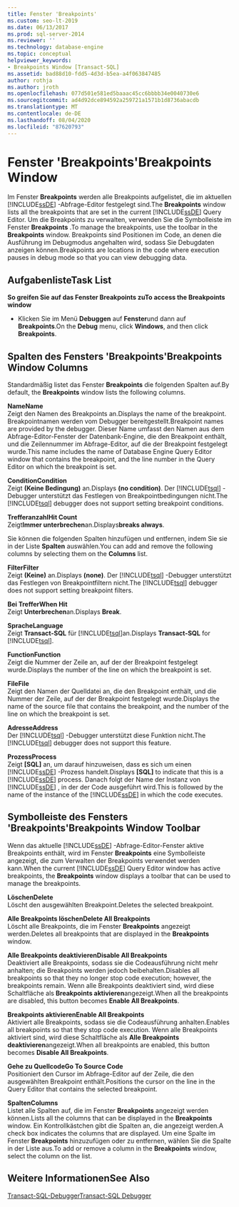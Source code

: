 ```yaml
---
title: Fenster 'Breakpoints'
ms.custom: seo-lt-2019
ms.date: 06/13/2017
ms.prod: sql-server-2014
ms.reviewer: ''
ms.technology: database-engine
ms.topic: conceptual
helpviewer_keywords:
- Breakpoints Window [Transact-SQL]
ms.assetid: bad88d10-fdd5-4d3d-b5ea-a4f063847485
author: rothja
ms.author: jroth
ms.openlocfilehash: 077d501e581ed5baaac45cc6bbbb34e0040730e6
ms.sourcegitcommit: ad4d92dce894592a259721a1571b1d8736abacdb
ms.translationtype: MT
ms.contentlocale: de-DE
ms.lasthandoff: 08/04/2020
ms.locfileid: "87620793"
---
```

# <a name="breakpoints-window"></a><span data-ttu-id="a8d1a-102">Fenster 'Breakpoints'</span><span class="sxs-lookup"><span data-stu-id="a8d1a-102">Breakpoints Window</span></span>
  <span data-ttu-id="a8d1a-103">Im Fenster **Breakpoints** werden alle Breakpoints aufgelistet, die im aktuellen [!INCLUDE[ssDE](../../includes/ssde-md.md)] -Abfrage-Editor festgelegt sind.</span><span class="sxs-lookup"><span data-stu-id="a8d1a-103">The **Breakpoints** window lists all the breakpoints that are set in the current [!INCLUDE[ssDE](../../includes/ssde-md.md)] Query Editor.</span></span> <span data-ttu-id="a8d1a-104">Um die Breakpoints zu verwalten, verwenden Sie die Symbolleiste im Fenster **Breakpoints** .</span><span class="sxs-lookup"><span data-stu-id="a8d1a-104">To manage the breakpoints, use the toolbar in the **Breakpoints** window.</span></span> <span data-ttu-id="a8d1a-105">Breakpoints sind Positionen im Code, an denen die Ausführung im Debugmodus angehalten wird, sodass Sie Debugdaten anzeigen können.</span><span class="sxs-lookup"><span data-stu-id="a8d1a-105">Breakpoints are locations in the code where execution pauses in debug mode so that you can view debugging data.</span></span>  
  
## <a name="task-list"></a><span data-ttu-id="a8d1a-106">Aufgabenliste</span><span class="sxs-lookup"><span data-stu-id="a8d1a-106">Task List</span></span>  
 <span data-ttu-id="a8d1a-107">**So greifen Sie auf das Fenster Breakpoints zu**</span><span class="sxs-lookup"><span data-stu-id="a8d1a-107">**To access the Breakpoints window**</span></span>  
  
-   <span data-ttu-id="a8d1a-108">Klicken Sie im Menü **Debuggen** auf **Fenster**und dann auf **Breakpoints**.</span><span class="sxs-lookup"><span data-stu-id="a8d1a-108">On the **Debug** menu, click **Windows**, and then click **Breakpoints**.</span></span>  
  
## <a name="breakpoints-window-columns"></a><span data-ttu-id="a8d1a-109">Spalten des Fensters 'Breakpoints'</span><span class="sxs-lookup"><span data-stu-id="a8d1a-109">Breakpoints Window Columns</span></span>  
 <span data-ttu-id="a8d1a-110">Standardmäßig listet das Fenster **Breakpoints** die folgenden Spalten auf.</span><span class="sxs-lookup"><span data-stu-id="a8d1a-110">By default, the **Breakpoints** window lists the following columns.</span></span>  
  
 <span data-ttu-id="a8d1a-111">**Name**</span><span class="sxs-lookup"><span data-stu-id="a8d1a-111">**Name**</span></span>  
 <span data-ttu-id="a8d1a-112">Zeigt den Namen des Breakpoints an.</span><span class="sxs-lookup"><span data-stu-id="a8d1a-112">Displays the name of the breakpoint.</span></span> <span data-ttu-id="a8d1a-113">Breakpointnamen werden vom Debugger bereitgestellt.</span><span class="sxs-lookup"><span data-stu-id="a8d1a-113">Breakpoint names are provided by the debugger.</span></span> <span data-ttu-id="a8d1a-114">Dieser Name umfasst den Namen aus dem Abfrage-Editor-Fenster der Datenbank-Engine, die den Breakpoint enthält, und die Zeilennummer im Abfrage-Editor, auf die der Breakpoint festgelegt wurde.</span><span class="sxs-lookup"><span data-stu-id="a8d1a-114">This name includes the name of Database Engine Query Editor window that contains the breakpoint, and the line number in the Query Editor on which the breakpoint is set.</span></span>  
  
 <span data-ttu-id="a8d1a-115">**Condition**</span><span class="sxs-lookup"><span data-stu-id="a8d1a-115">**Condition**</span></span>  
 <span data-ttu-id="a8d1a-116">Zeigt **(Keine Bedingung)** an.</span><span class="sxs-lookup"><span data-stu-id="a8d1a-116">Displays **(no condition)**.</span></span> <span data-ttu-id="a8d1a-117">Der [!INCLUDE[tsql](../../includes/tsql-md.md)] -Debugger unterstützt das Festlegen von Breakpointbedingungen nicht.</span><span class="sxs-lookup"><span data-stu-id="a8d1a-117">The [!INCLUDE[tsql](../../includes/tsql-md.md)] debugger does not support setting breakpoint conditions.</span></span>  
  
 <span data-ttu-id="a8d1a-118">**Trefferanzahl**</span><span class="sxs-lookup"><span data-stu-id="a8d1a-118">**Hit Count**</span></span>  
 <span data-ttu-id="a8d1a-119">Zeigt**Immer unterbrechen**an.</span><span class="sxs-lookup"><span data-stu-id="a8d1a-119">Displays**breaks always**.</span></span>  
  
 <span data-ttu-id="a8d1a-120">Sie können die folgenden Spalten hinzufügen und entfernen, indem Sie sie in der Liste **Spalten** auswählen.</span><span class="sxs-lookup"><span data-stu-id="a8d1a-120">You can add and remove the following columns by selecting them on the **Columns** list.</span></span>  
  
 <span data-ttu-id="a8d1a-121">**Filter**</span><span class="sxs-lookup"><span data-stu-id="a8d1a-121">**Filter**</span></span>  
 <span data-ttu-id="a8d1a-122">Zeigt **(Keine)** an.</span><span class="sxs-lookup"><span data-stu-id="a8d1a-122">Displays **(none)**.</span></span> <span data-ttu-id="a8d1a-123">Der [!INCLUDE[tsql](../../includes/tsql-md.md)] -Debugger unterstützt das Festlegen von Breakpointfiltern nicht.</span><span class="sxs-lookup"><span data-stu-id="a8d1a-123">The [!INCLUDE[tsql](../../includes/tsql-md.md)] debugger does not support setting breakpoint filters.</span></span>  
  
 <span data-ttu-id="a8d1a-124">**Bei Treffer**</span><span class="sxs-lookup"><span data-stu-id="a8d1a-124">**When Hit**</span></span>  
 <span data-ttu-id="a8d1a-125">Zeigt **Unterbrechen**an.</span><span class="sxs-lookup"><span data-stu-id="a8d1a-125">Displays **Break**.</span></span>  
  
 <span data-ttu-id="a8d1a-126">**Sprache**</span><span class="sxs-lookup"><span data-stu-id="a8d1a-126">**Language**</span></span>  
 <span data-ttu-id="a8d1a-127">Zeigt **Transact-SQL** für [!INCLUDE[tsql](../../includes/tsql-md.md)]an.</span><span class="sxs-lookup"><span data-stu-id="a8d1a-127">Displays **Transact-SQL** for [!INCLUDE[tsql](../../includes/tsql-md.md)].</span></span>  
  
 <span data-ttu-id="a8d1a-128">**Function**</span><span class="sxs-lookup"><span data-stu-id="a8d1a-128">**Function**</span></span>  
 <span data-ttu-id="a8d1a-129">Zeigt die Nummer der Zeile an, auf der der Breakpoint festgelegt wurde.</span><span class="sxs-lookup"><span data-stu-id="a8d1a-129">Displays the number of the line on which the breakpoint is set.</span></span>  
  
 <span data-ttu-id="a8d1a-130">**File**</span><span class="sxs-lookup"><span data-stu-id="a8d1a-130">**File**</span></span>  
 <span data-ttu-id="a8d1a-131">Zeigt den Namen der Quelldatei an, die den Breakpoint enthält, und die Nummer der Zeile, auf der der Breakpoint festgelegt wurde.</span><span class="sxs-lookup"><span data-stu-id="a8d1a-131">Displays the name of the source file that contains the breakpoint, and the number of the line on which the breakpoint is set.</span></span>  
  
 <span data-ttu-id="a8d1a-132">**Adresse**</span><span class="sxs-lookup"><span data-stu-id="a8d1a-132">**Address**</span></span>  
 <span data-ttu-id="a8d1a-133">Der [!INCLUDE[tsql](../../includes/tsql-md.md)] -Debugger unterstützt diese Funktion nicht.</span><span class="sxs-lookup"><span data-stu-id="a8d1a-133">The [!INCLUDE[tsql](../../includes/tsql-md.md)] debugger does not support this feature.</span></span>  
  
 <span data-ttu-id="a8d1a-134">**Prozess**</span><span class="sxs-lookup"><span data-stu-id="a8d1a-134">**Process**</span></span>  
 <span data-ttu-id="a8d1a-135">Zeigt **[SQL]** an, um darauf hinzuweisen, dass es sich um einen [!INCLUDE[ssDE](../../includes/ssde-md.md)] -Prozess handelt.</span><span class="sxs-lookup"><span data-stu-id="a8d1a-135">Displays **[SQL]** to indicate that this is a [!INCLUDE[ssDE](../../includes/ssde-md.md)] process.</span></span> <span data-ttu-id="a8d1a-136">Danach folgt der Name der Instanz von [!INCLUDE[ssDE](../../includes/ssde-md.md)] , in der der Code ausgeführt wird.</span><span class="sxs-lookup"><span data-stu-id="a8d1a-136">This is followed by the name of the instance of the [!INCLUDE[ssDE](../../includes/ssde-md.md)] in which the code executes.</span></span>  
  
## <a name="breakpoints-window-toolbar"></a><span data-ttu-id="a8d1a-137">Symbolleiste des Fensters 'Breakpoints'</span><span class="sxs-lookup"><span data-stu-id="a8d1a-137">Breakpoints Window Toolbar</span></span>  
 <span data-ttu-id="a8d1a-138">Wenn das aktuelle [!INCLUDE[ssDE](../../includes/ssde-md.md)] -Abfrage-Editor-Fenster aktive Breakpoints enthält, wird im Fenster **Breakpoints** eine Symbolleiste angezeigt, die zum Verwalten der Breakpoints verwendet werden kann.</span><span class="sxs-lookup"><span data-stu-id="a8d1a-138">When the current [!INCLUDE[ssDE](../../includes/ssde-md.md)] Query Editor window has active breakpoints, the **Breakpoints** window displays a toolbar that can be used to manage the breakpoints.</span></span>  
  
 <span data-ttu-id="a8d1a-139">**Löschen**</span><span class="sxs-lookup"><span data-stu-id="a8d1a-139">**Delete**</span></span>  
 <span data-ttu-id="a8d1a-140">Löscht den ausgewählten Breakpoint.</span><span class="sxs-lookup"><span data-stu-id="a8d1a-140">Deletes the selected breakpoint.</span></span>  
  
 <span data-ttu-id="a8d1a-141">**Alle Breakpoints löschen**</span><span class="sxs-lookup"><span data-stu-id="a8d1a-141">**Delete All Breakpoints**</span></span>  
 <span data-ttu-id="a8d1a-142">Löscht alle Breakpoints, die im Fenster **Breakpoints** angezeigt werden.</span><span class="sxs-lookup"><span data-stu-id="a8d1a-142">Deletes all breakpoints that are displayed in the **Breakpoints** window.</span></span>  
  
 <span data-ttu-id="a8d1a-143">**Alle Breakpoints deaktivieren**</span><span class="sxs-lookup"><span data-stu-id="a8d1a-143">**Disable All Breakpoints**</span></span>  
 <span data-ttu-id="a8d1a-144">Deaktiviert alle Breakpoints, sodass sie die Codeausführung nicht mehr anhalten; die Breakpoints werden jedoch beibehalten.</span><span class="sxs-lookup"><span data-stu-id="a8d1a-144">Disables all breakpoints so that they no longer stop code execution; however, the breakpoints remain.</span></span> <span data-ttu-id="a8d1a-145">Wenn alle Breakpoints deaktiviert sind, wird diese Schaltfläche als **Breakpoints aktivieren**angezeigt.</span><span class="sxs-lookup"><span data-stu-id="a8d1a-145">When all the breakpoints are disabled, this button becomes **Enable All Breakpoints**.</span></span>  
  
 <span data-ttu-id="a8d1a-146">**Breakpoints aktivieren**</span><span class="sxs-lookup"><span data-stu-id="a8d1a-146">**Enable All Breakpoints**</span></span>  
 <span data-ttu-id="a8d1a-147">Aktiviert alle Breakpoints, sodass sie die Codeausführung anhalten.</span><span class="sxs-lookup"><span data-stu-id="a8d1a-147">Enables all breakpoints so that they stop code execution.</span></span> <span data-ttu-id="a8d1a-148">Wenn alle Breakpoints aktiviert sind, wird diese Schaltfläche als **Alle Breakpoints deaktivieren**angezeigt.</span><span class="sxs-lookup"><span data-stu-id="a8d1a-148">When all breakpoints are enabled, this button becomes **Disable All Breakpoints**.</span></span>  
  
 <span data-ttu-id="a8d1a-149">**Gehe zu Quellcode**</span><span class="sxs-lookup"><span data-stu-id="a8d1a-149">**Go To Source Code**</span></span>  
 <span data-ttu-id="a8d1a-150">Positioniert den Cursor im Abfrage-Editor auf der Zeile, die den ausgewählten Breakpoint enthält.</span><span class="sxs-lookup"><span data-stu-id="a8d1a-150">Positions the cursor on the line in the Query Editor that contains the selected breakpoint.</span></span>  
  
 <span data-ttu-id="a8d1a-151">**Spalten**</span><span class="sxs-lookup"><span data-stu-id="a8d1a-151">**Columns**</span></span>  
 <span data-ttu-id="a8d1a-152">Listet alle Spalten auf, die im Fenster **Breakpoints** angezeigt werden können.</span><span class="sxs-lookup"><span data-stu-id="a8d1a-152">Lists all the columns that can be displayed in the **Breakpoints** window.</span></span> <span data-ttu-id="a8d1a-153">Ein Kontrollkästchen gibt die Spalten an, die angezeigt werden.</span><span class="sxs-lookup"><span data-stu-id="a8d1a-153">A check box indicates the columns that are displayed.</span></span> <span data-ttu-id="a8d1a-154">Um eine Spalte im Fenster **Breakpoints** hinzuzufügen oder zu entfernen, wählen Sie die Spalte in der Liste aus.</span><span class="sxs-lookup"><span data-stu-id="a8d1a-154">To add or remove a column in the **Breakpoints** window, select the column on the list.</span></span>  
  
## <a name="see-also"></a><span data-ttu-id="a8d1a-155">Weitere Informationen</span><span class="sxs-lookup"><span data-stu-id="a8d1a-155">See Also</span></span>  
 [<span data-ttu-id="a8d1a-156">Transact-SQL-Debugger</span><span class="sxs-lookup"><span data-stu-id="a8d1a-156">Transact-SQL Debugger</span></span>](transact-sql-debugger.md)  
